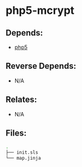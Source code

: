 # php5-mcrypt

## Depends:

  -  [php5](/salt/php5)

## Reverse Depends:

  -  N/A

## Relates:

  -  N/A

## Files:

```bash
.
├── init.sls
└── map.jinja
```
